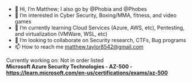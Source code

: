 - 👋 Hi, I’m Matthew; I also go by @Phobia and @Phobes
- 👀 I’m interested in Cyber Security, Boxing/MMA, fitness, and video games
- 🌱 I’m currently learning Cloud Services (Azure, AWS, etc), Pentesting, and virtualization (VMWare, WSL, etc)
- 💞️ I’m looking to collaborate on Security research, CTFs, Bug programs
- 📫 How to reach me matthew.taylor8542@gmail.com

Currently working on: Not in order listed 
\
**Microsoft Azure Security Technologies - AZ-500 - https://learn.microsoft.com/en-us/certifications/exams/az-500**

<!---
Phobia8542/Phobia8542 is a ✨ special ✨ repository because its `README.md` (this file) appears on your GitHub profile.
You can click the Preview link to take a look at your changes.
--->
